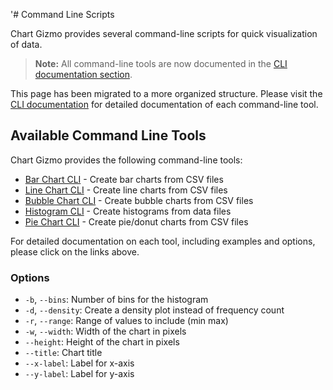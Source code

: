 '# Command Line Scripts

Chart Gizmo provides several command-line scripts for quick visualization of data.

> **Note:** All command-line tools are now documented in the [CLI documentation section](cli/index.md).

This page has been migrated to a more organized structure. Please visit the [CLI documentation](cli/index.md) for detailed documentation of each command-line tool.

## Available Command Line Tools

Chart Gizmo provides the following command-line tools:

-   [Bar Chart CLI](cli/bar.md) - Create bar charts from CSV files
-   [Line Chart CLI](cli/line.md) - Create line charts from CSV files
-   [Bubble Chart CLI](cli/bubble.md) - Create bubble charts from CSV files
-   [Histogram CLI](cli/histogram.md) - Create histograms from data files
-   [Pie Chart CLI](cli/pie.md) - Create pie/donut charts from CSV files

For detailed documentation on each tool, including examples and options, please click on the links above.

### Options

-   `-b`, `--bins`: Number of bins for the histogram
-   `-d`, `--density`: Create a density plot instead of frequency count
-   `-r`, `--range`: Range of values to include (min max)
-   `-w`, `--width`: Width of the chart in pixels
-   `--height`: Height of the chart in pixels
-   `--title`: Chart title
-   `--x-label`: Label for x-axis
-   `--y-label`: Label for y-axis
